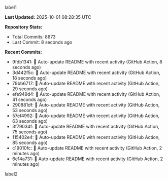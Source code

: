 
label1 
<!-- ACTIVITY_START -->
**Last Updated:** 2025-10-01 08:28:35 UTC

**Repository Stats:**
- Total Commits: 8673
- Last Commit: 8 seconds ago

**Recent Commits:**
- 9fdb1341: 🤖 Auto-update README with recent activity (GitHub Action, 8 seconds ago)
- 3d442f5c: 🤖 Auto-update README with recent activity (GitHub Action, 18 seconds ago)
- 79bb6717: 🤖 Auto-update README with recent activity (GitHub Action, 29 seconds ago)
- efe949d4: 🤖 Auto-update README with recent activity (GitHub Action, 41 seconds ago)
- 290881df: 🤖 Auto-update README with recent activity (GitHub Action, 53 seconds ago)
- 57ef4992: 🤖 Auto-update README with recent activity (GitHub Action, 63 seconds ago)
- 3f79034f: 🤖 Auto-update README with recent activity (GitHub Action, 75 seconds ago)
- 115402e4: 🤖 Auto-update README with recent activity (GitHub Action, 85 seconds ago)
- c19010fc: 🤖 Auto-update README with recent activity (GitHub Action, 2 minutes ago)
- 6e14a731: 🤖 Auto-update README with recent activity (GitHub Action, 2 minutes ago)
<!-- ACTIVITY_END -->

label2
